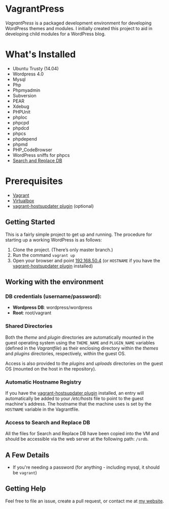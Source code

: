 # VagrantPress

*VagrantPress* is a packaged development environment for developing WordPress themes and modules.
I initially created this project to aid in developing child modules for a WordPress blog.

# What's Installed

+ Ubuntu Trusty (14.04)
+ Wordpress 4.0
+ Mysql
+ Php
+ Phpmyadmin
+ Subversion
+ PEAR
+ Xdebug
+ PHPUnit
+ phploc
+ phpcpd
+ phpdcd
+ phpcs
+ phpdepend
+ phpmd
+ PHP_CodeBrowser
+ WordPress sniffs for phpcs
+ [Search and Replace DB](https://interconnectit.com/products/search-and-replace-for-wordpress-databases/)

# Prerequisites

+ [Vagrant](http://www.vagrantup.com/downloads.html)
+ [Virtualbox](https://www.virtualbox.org/wiki/Downloads)
+ [vagrant-hostsupdater plugin](https://github.com/cogitatio/vagrant-hostsupdater) (optional)

## Getting Started

This is a fairly simple project to get up and running.
The procedure for starting up a working WordPress is as follows:

1. Clone the project.  (There’s only master branch.)
2. Run the command `vagrant up`
3. Open your browser and point [192.168.50.4](http://192.168.50.4) (or `HOSTNAME` if you have the [vagrant-hostsupdater plugin](https://github.com/cogitatio/vagrant-hostsupdater) installed)

## Working with the environment

### DB credentials (username/password):

* **Wordpress DB**: wordpress/wordpress
* **Root**: root/vagrant

### Shared Directories
Both the *theme* and *plugin* directories are automatically mounted in the guest operating system using 
the `THEME_NAME` and `PLUGIN_NAME` variables (defined in the *Vagrantfile*) as their enclosing directory within the *themes* and *plugins* 
directories, respectively, within the guest OS.

Access is also provided to the *plugins* and *uploads* directories on the guest OS (mounted on the host in the repository).

### Automatic Hostname Registry
If you have the [vagrant-hostsupdater plugin](https://github.com/cogitatio/vagrant-hostsupdater) installed, an 
entry will automatically be added to your */etc/hosts* file to point to the guest machine's address. The 
hostname that the machine uses is set by the `HOSTNAME` variable in the Vagrantfile.

### Access to Search and Replace DB
All the files for Search and Replace DB have been copied into the VM and should be accessible via the web server at the following path: `/srdb`.

## A Few Details

* If you're needing a password (for anything - including mysql, it should be `vagrant`)

## Getting Help

Feel free to file an issue, create a pull request, or contact me at [my website][chadthompson].

[chadthompson]: http://chadthompson.me
